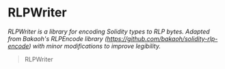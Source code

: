 # RLPWriter

*RLPWriter is a library for encoding Solidity types to RLP bytes. Adapted from Bakaoh&#39;s         RLPEncode library (https://github.com/bakaoh/solidity-rlp-encode) with minor         modifications to improve legibility.*

> RLPWriter







